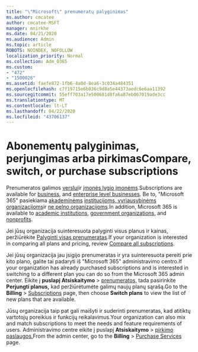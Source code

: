 ```yaml
---
title: "\"Microsoft\" prenumeratų palyginimas"
ms.author: cmcatee
author: cmcatee-MSFT
manager: mnirkhe
ms.date: 04/21/2020
ms.audience: Admin
ms.topic: article
ROBOTS: NOINDEX, NOFOLLOW
localization_priority: Normal
ms.collection: Adm_O365
ms.custom:
- "472"
- "1500026"
ms.assetid: faefe872-1fb6-4a0d-8ea6-3c034a484351
ms.openlocfilehash: c7f19715e6b036c9d8a5e44373aedc6e6aa11392
ms.sourcegitcommit: 55eff703a17e500681d8fa6a87eb067019ade3cc
ms.translationtype: MT
ms.contentlocale: lt-LT
ms.lasthandoff: 04/22/2020
ms.locfileid: "43706137"
---
```

# <a name="compare-switch-or-purchase-subscriptions"></a><span data-ttu-id="0e052-102">Abonementų palyginimas, perjungimas arba pirkimas</span><span class="sxs-lookup"><span data-stu-id="0e052-102">Compare, switch, or purchase subscriptions</span></span>
  
<span data-ttu-id="0e052-103">Prenumeratos galimos [verslui](https://products.office.com/compare-all-microsoft-office-products?tab=2)ir [įmonės lygio įmonėms](https://products.office.com/business/compare-more-office-365-for-business-plans).</span><span class="sxs-lookup"><span data-stu-id="0e052-103">Subscriptions are available for [business](https://products.office.com/compare-all-microsoft-office-products?tab=2), and [enterprise level businesses](https://products.office.com/business/compare-more-office-365-for-business-plans).</span></span> <span data-ttu-id="0e052-104">Be to, "Microsoft 365" pasiekiama [akademinėms](https://products.office.com/academic/compare-office-365-education-plans) [institucijoms, vyriausybinėms organizacijoms](https://products.office.com/government/compare-office-365-government-plans)ir [ne pelno organizacijoms](https://products.office.com/nonprofit/office-365-nonprofit-plans-and-pricing?tab=1).</span><span class="sxs-lookup"><span data-stu-id="0e052-104">In addition, Microsoft 365 is available to [academic institutions](https://products.office.com/academic/compare-office-365-education-plans), [government organizations](https://products.office.com/government/compare-office-365-government-plans), and [nonprofits](https://products.office.com/nonprofit/office-365-nonprofit-plans-and-pricing?tab=1).</span></span>
  
<span data-ttu-id="0e052-105">Jei jūsų organizacija suinteresuota palyginti visus planus ir kainas, peržiūrėkite [Palyginti visas prenumeratas](https://products.office.com/business/compare-more-office-365-for-business-plans).</span><span class="sxs-lookup"><span data-stu-id="0e052-105">If your organization is interested in comparing all plans and pricing, review [Compare all subscriptions](https://products.office.com/business/compare-more-office-365-for-business-plans).</span></span>
  
<span data-ttu-id="0e052-106">Jei jūsų organizacija jau įsigijo prenumeratas ir yra suinteresuota pereiti prie kito plano, galite tai padaryti iš "Microsoft 365" administravimo centro.</span><span class="sxs-lookup"><span data-stu-id="0e052-106">If your organization has already purchased subscriptions and is interested in switching to a different plan you can do so from the Microsoft 365 admin center.</span></span> <span data-ttu-id="0e052-107">Eikite į **puslapį Atsiskaitymo** \> [prenumeratos,](https://go.microsoft.com/fwlink/p/?linkid=842054) tada pasirinkite **Perjungti planus,** kad peržiūrėtumėte galimų naujų planų sąrašą.</span><span class="sxs-lookup"><span data-stu-id="0e052-107">Go to the **Billing** \> [Subscriptions](https://go.microsoft.com/fwlink/p/?linkid=842054) page, then choose **Switch plans** to view the list of new plans that are available.</span></span>
  
<span data-ttu-id="0e052-108">Jūsų organizacija taip pat gali maišyti ir suderinti prenumeratas, kad atitiktų vartotojų poreikius ir funkcijų reikalavimus.</span><span class="sxs-lookup"><span data-stu-id="0e052-108">Your organization can also mix and match subscriptions to meet the needs and feature requirements of users.</span></span> <span data-ttu-id="0e052-109">Administravimo centre eikite į puslapį **Atsiskaitymo** \> [pirkimo paslaugos.](https://go.microsoft.com/fwlink/p/?linkid=868433)</span><span class="sxs-lookup"><span data-stu-id="0e052-109">From the admin center, go to the **Billing** \> [Purchase Services](https://go.microsoft.com/fwlink/p/?linkid=868433) page.</span></span>